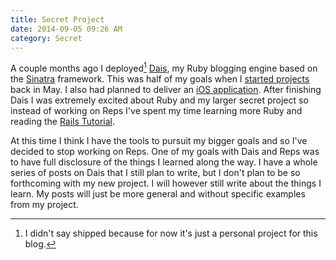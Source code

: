 ```yaml
---
title: Secret Project
date: 2014-09-05 09:26 AM
category: Secret
---
```


A couple months ago I deployed[^1] [Dais](http://www.coherentiterations.com/2014/07/07/introducing-dais), my Ruby blogging engine based on the [Sinatra](http://www.sinatrarb.com/) framework.  This was half of my goals when I [started projects](http://www.coherentiterations.com/2014/05/07/starting-projects) back in May. I also had planned to deliver an [iOS application](http://www.coherentiterations.com/2014/05/12/ios-project-reps). After finishing Dais I was extremely excited about Ruby and my larger secret project so instead of working on Reps I've spent my time learning more Ruby and reading the [Rails Tutorial](https://www.railstutorial.org/book).

At this time I think I have the tools to pursuit my bigger goals and so I've decided to stop working on Reps. One of my goals with Dais and Reps was to have full disclosure of the things I learned along the way. I have a whole series of posts on Dais that I still plan to write, but I don't plan to be so forthcoming with my new project. I will however still write about the things I learn. My posts will just be more general and without specific examples from my project.

[^1]: I didn't say shipped because for now it's just a personal project for this blog.
